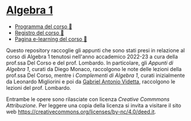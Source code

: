 # [Algebra 1](https://esami.unipi.it/programma.php?c=53651&aa=2022&docente=&insegnamento=ALGEBRA+1&sd=0)

- [Programma del corso 📘](https://esami.unipi.it/programma.php?c=53651&aa=2022&docente=&insegnamento=ALGEBRA+1&sd=0)
- [Registro del corso 📑](https://unimap.unipi.it/registri/dettregistriNEW.php?re=7083967::::&ri=8305)
- [Pagina e-learning del corso 🔗](https://elearning.dm.unipi.it/course/view.php?id=404)

Questo repository raccoglie gli appunti che sono stati presi in relazione al corso di Algebra 1 tenutosi nell'anno accademico 2022-23 a cura
della prof.ssa Del Corso e del prof. Lombardo. In particolare,
gli _Appunti di Algebra 1_, curati da Diego Monaco, raccolgono le note delle lezioni della prof.ssa Del Corso, mentre i _Complementi di Algebra 1_,
curati inizialmente da Leonardo Migliorini e poi da [Gabriel Antonio Videtta](https://poisson.phc.dm.unipi.it/~videtta/),
raccolgono le lezioni del prof. Lombardo.

Entrambe le opere sono rilasciate con licenza _Creative Commmons Attribuzione_. Per leggere una copia della licenza si invita a visitare
il sito web https://creativecommons.org/licenses/by-nc/4.0/deed.it.